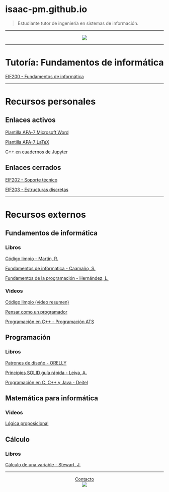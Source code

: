 # isaac-pm.github.io

> Estudiante tutor de ingeniería en sistemas de información.

***

<center><img src="https://media.giphy.com/media/Vj3hfUSFu13HXTrI0o/giphy.gif" width="" height="" /></center> 

***

# Tutoría: Fundamentos de informática

[EIF200 - Fundamentos de informática](eif200/index_eif200.md)

***

# Recursos personales

## Enlaces activos

[Plantilla APA-7 Microsoft Word](recursos/plantillaword.md)

[Plantilla APA-7 LaTeX](recursos/plantillalatex.md)

[C++ en cuadernos de Jupyter](recursos/jupytercpp.md)

## Enlaces cerrados

[EIF202 - Soporte técnico](eif202/portadaeif202.md)

[EIF203 - Estructuras discretas](eif203/portadaeif203.md)

***

# Recursos externos

## Fundamentos de informática

### Libros

[Código limpio - Martin, R.](https://mega.nz/file/0WY3nZJS#vv9glsRkuro8cGdi3L0WzmHxo6N95VgVgUHWovLnvNA)

[Fundamentos de infórmatica - Caamaño, S.](https://mega.nz/file/ob5hkABL#Pbvys9_sT0CiGrgp9iHAuQGPkEqsN0vXmaXV9BETy9w)

[Fundamentos de la programación - Hernández, L.](https://mega.nz/file/BWZUFY6L#mu0NyPyy8rpucgoUczZZPf_bwzeSB4rFrUEsMr4NxWo)

### Videos

[Código limpio (video resumen)](https://www.youtube.com/watch?v=f5mgLVstU1I&list=PL0kIvpOlieSPI2p6VAy8EdCY6dZNgyi8V)

[Pensar como un programador](https://www.youtube.com/watch?v=azcrPFhaY9k)

[Programación en C++ - Programación ATS](https://www.youtube.com/watch?v=dJzLmjSJc2c&list=PLWtYZ2ejMVJlUu1rEHLC0i_oibctkl0Vh)

## Programación

### Libros

[Patrones de diseño - ORELLY](https://mega.nz/file/9PYkyL5K#XhP8pdatfT6WVqo-wUT0kE1xOL2G0cVwY_gtWOI5WbM)

[Principios SOLID guía rápida - Leiva, A.](https://mega.nz/file/RLJWhb5R#-VHFwFU-WHDIUW_O4H5ltRFh-NEhgZSsWa4myHYKVgw)

[Programación en C, C++ y Java - Deitel](https://mega.nz/file/4eAXQYLT#q4etp8wd5edpw8FLnCOnvf6j6MPPISOfDuaD603t1J0)

## Matemática para informática

### Videos

[Lógica proposicional](https://youtube.com/playlist?list=PLJeMuvKPxpu3r_tF0O5IUVreuU8Wfvor8)

## Cálculo

### Libros

[Cálculo de una variable - Stewart, J.](https://mega.nz/file/8eoTnAIB#g96LBjcq9qGctuzgzZrsDs4jnQC3GvVBYky9aYlTGX8)

***

<center>  <a href="https://isaac-palmed.xyz/contacto.html">Contacto</a> </center>

<!---
<center><sub><sup>Esta página web fue creada con fines académicos, y de acceso personal. De ninguna manera representa o vincula oficialmente a alguna institución.</sup></sub></center>

<center><sub><sup>Su dominio es financiado, y es propiedad del autor, por lo que los contenidos publicados se distribuyen bajo las licencias que este determine, y se respetan los derechos de los autores originales.</sup></sub></center>

<center><sub><sup>En caso contrario de ser especificado, el contenido publicado no necesariamente tiene validez académica, y el autor no se hace responsable en ningún caso del uso que se le dé.</sup></sub></center>

<center><sub><sup>Al usar, copiar o distribuir este proyecto o sus contenidos, usted acepta los términos anteriormente expuestos.</sup></sub></center>
-->

<center> <img src="https://img.shields.io/badge/License-CC\_BY--SA\_4.0-lightgrey.svg"> </center> 